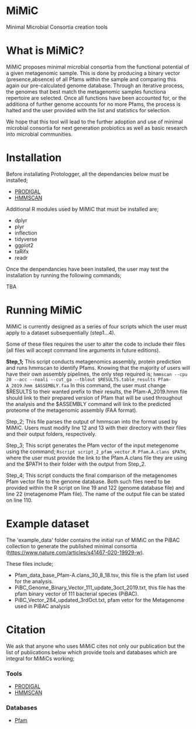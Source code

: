# MiMiC
Minimal Microbial Consortia creation tools


# What is MiMiC?

MiMiC proposes minimal microbial consortia from the functional potential of a given metagenomic sample. This is done by producing a binary vector (presence,absence) of all Pfams within the sample and comparing this again our pre-calculated genome database. Through an iterative process, the genomes that best match the metagenomic samples functiona repertoire are selected. Once all functions have been accounted for, or the additiona of further genome accounts for no more Pfams, the process is halted and the user provided with the list and statistics for selection.

We hope that this tool will lead to the further adoption and use of minimal microbial consortia for next generation probiotics as well as basic research into microbial communities.


# Installation

Before installating Protologger, all the dependancies below must be installed;
- [PRODIGAL](https://bmcbioinformatics.biomedcentral.com/articles/10.1186/1471-2105-11-119)
- [HMMSCAN](https://academic.oup.com/nar/article/39/suppl_2/W29/2506513)

Additional R modules used by MiMiC that must be installed are;
- dplyr
- plyr
- inflection
- tidyverse
- ggplot2
- taRifx
- readr

Once the denpendancies have been installed, the user may test the installation by running the following commands;

TBA


# Running MiMiC

MiMiC is currently designed as a series of four scripts which the user must apply to a dataset subsequentially (step1...4).

Some of these files requires the user to alter the code to include their files (all files will accept command line arguments in future editions).

<b>Step_1;</b> This script conducts metagenomics assembly, protein prediction and runs hmmscan to identify Pfams. Knowing that the majority of users will have their own assembly pipelines, the only step required is;
`hmmscan --cpu 20 --acc --noali --cut_ga --tblout $RESULTS.table_results Pfam-A_2019.hmm $ASSEMBLY.faa`
In this command, the user must change $RESULTS to their wanted prefix to their results, the Pfam-A_2019.hmm file should link to their prepared version of Pfam that will be used throughout the analysis and the $ASSEMBLY command will link to the predicted proteome of the metagenomic assembly (FAA format).

Step_2; This file parses the output of hmmscan into the format used by MiMiC. Users must modify line 12 and 13 with their directory with their files and their output folders, respectively.

Step_3; This script generates the Pfam vector of the input metegenome using the command; `Rscript script_2_pfam_vector.R Pfam.A.clans $PATH`, where the user must provide the link to the Pfam.A.clans file they are using and the $PATH to their folder with the output from Step_2. 

Step_4; This script conducts the final comparison of the metagenomes Pfam vector file to the genome database. Both such files need to be provided within the R script on line 19 and 122 (genome database file) and line 22 (metagenome Pfam file). The name of the output file can be stated on line 110.


# Example dataset

The 'example_data' folder contains the initial run of MiMiC on the PiBAC collection to generate the published minimal consortia (https://www.nature.com/articles/s41467-020-19929-w).

These files include;
- Pfam_data_base_Pfam-A.clans_30_8_18.tsv, this file is the pfam list used for the analysis.
- PiBC_Genome_Binary_Vector_111_update_3oct_2019.txt, this file has the pfam binary vector of 111 bacterial species (PiBAC).  
- PiBC_Vector_284_updated_3rdOct.txt, pfam vetor for the Metagenome used in PiBAC analysis 


# Citation
We ask that anyone who uses MiMiC cites not only our publication but the list of publications below which provide tools and databases which are integral for MiMiCs working;


### Tools
- [PRODIGAL](https://bmcbioinformatics.biomedcentral.com/articles/10.1186/1471-2105-11-119)
- [HMMSCAN](https://academic.oup.com/nar/article/39/suppl_2/W29/2506513)

### Databases 
- [Pfam](https://academic.oup.com/nar/article/47/D1/D427/5144153)
